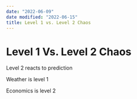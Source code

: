 ```yaml
---
date: "2022-06-09"
date modified: "2022-06-15"
title: Level 1 vs. Level 2 Chaos
---
```


# Level 1 Vs. Level 2 Chaos
Level 2 reacts to prediction

Weather is level 1

Economics is level 2
